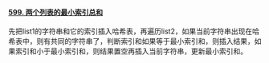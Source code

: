 #### [599. 两个列表的最小索引总和](https://leetcode.cn/problems/minimum-index-sum-of-two-lists/)

先把list1的字符串和它的索引插入哈希表，再遍历list2，如果当前字符串出现在哈希表中，则有共同的字符串了，判断索引和如果等于最小索引和，则插入结果，如果索引和小于最小索引和，则结果置空再插入当前字符串，更新最小索引和。
